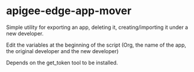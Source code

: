 # apigee-edge-app-mover

Simple utility for exporting an app, deleting it, creating/importing it under a new developer.

Edit the variables at the beginning of the script (Org, the name of the app, the original developer and the new developer)

Depends on the get_token tool to be installed.